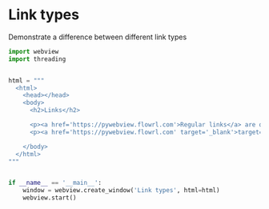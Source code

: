 # Link types


Demonstrate a difference between different link types


``` python
import webview
import threading


html = """
  <html>
    <head></head>
    <body>
      <h2>Links</h2>

      <p><a href='https://pywebview.flowrl.com'>Regular links</a> are opened in the application window.</p>
      <p><a href='https://pywebview.flowrl.com' target='_blank'>target='_blank' links</a> are opened in an external browser.</p>

    </body>
  </html>
"""


if __name__ == '__main__':
    window = webview.create_window('Link types', html=html)
    webview.start()
```